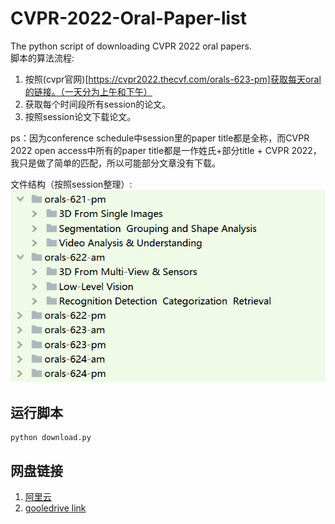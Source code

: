 # CVPR-2022-Oral-Paper-list
The python script of downloading CVPR 2022 oral papers.  
脚本的算法流程: 
1. 按照(cvpr官网)[https://cvpr2022.thecvf.com/orals-623-pm]获取每天oral的链接。（一天分为上午和下午）
2. 获取每个时间段所有session的论文。
3. 按照session论文下载论文。

  
ps：因为conference schedule中session里的paper title都是全称，而CVPR 2022 open access中所有的paper title都是一作姓氏+部分title + CVPR 2022，我只是做了简单的匹配，所以可能部分文章没有下载。

文件结构（按照session整理）:  
![image](https://github.com/WaylonZhangW/CVPR-2022-Oral-Paper-list/blob/main/file_structure.jpg)

## 运行脚本
``` 
python download.py
```
## 网盘链接  
1. [阿里云](https://www.aliyundrive.com/s/FRAAShcgLsx)  
2. [gooledrive link](https://drive.google.com/drive/folders/1m-8kRkuUh33B6n4ZqbUqp1BPXgzatCS6?usp=sharing)


